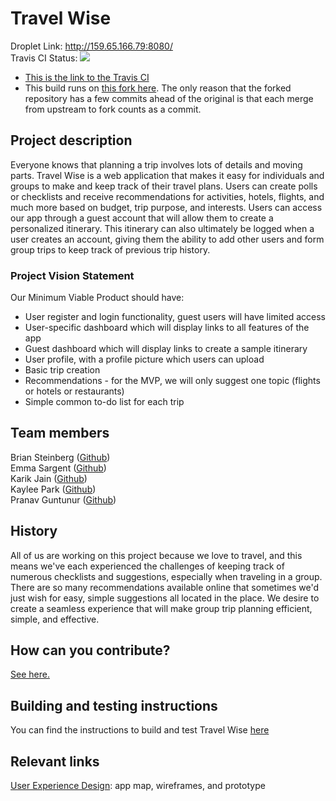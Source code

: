 # Travel Wise
Droplet Link: http://159.65.166.79:8080/     
Travis CI Status: ![](https://travis-ci.com/pguntunur/project-setup-team-luniao-devolved.svg?branch=develop)    
* [This is the link to the Travis CI](https://travis-ci.com/github/pguntunur/project-setup-team-luniao-devolved)
* This build runs on [this fork here](https://github.com/pguntunur/project-setup-team-luniao-devolved/). The only reason that the forked repository has a few commits ahead of the original is that each merge from upstream to fork counts as a commit.

## Project description
Everyone knows that planning a trip involves lots of details and moving parts. Travel Wise is a web application that makes it easy for individuals and groups to make and keep track of their travel plans. Users can create polls or checklists and receive recommendations for activities, hotels, flights, and much more based on budget, trip purpose, and interests. Users can access our app through a guest account that will allow them to create a personalized itinerary. This itinerary can also ultimately be logged when a user creates an account, giving them the ability to add other users and form group trips to keep track of previous trip history.

### Project Vision Statement
Our Minimum Viable Product should have:
* User register and login functionality, guest users will have limited access
* User-specific dashboard which will display links to all features of the app 
* Guest dashboard which will display links to create a sample itinerary 
* User profile, with a profile picture which users can upload
* Basic trip creation
* Recommendations - for the MVP, we will only suggest one topic (flights or hotels or restaurants)
* Simple common to-do list for each trip

## Team members
Brian Steinberg ([Github](https://github.com/trumpetintex))    
Emma Sargent ([Github](https://github.com/nut_hut))    
Karik Jain ([Github](https://github.com/kartik57))    
Kaylee Park ([Github](https://github.com/yushin420))   
Pranav Guntunur ([Github](https://github.com/pguntunur))

## History
All of us are working on this project because we love to travel, and this means we've each experienced the challenges of keeping track of numerous checklists and suggestions, especially when traveling in a group. There are so many recommendations available online that sometimes we'd just wish for easy, simple suggestions all located in the place. We desire to create a seamless experience that will make group trip planning efficient, simple, and effective. 

## How can you contribute?
[See here.](CONTRIBUTING.md)

## Building and testing instructions
You can find the instructions to build and test Travel Wise [here](CONTRIBUTING.md)

## Relevant links
[User Experience Design](https://github.com/agile-dev-assignments/user-experience-design-team-luniao-devolved): app map, wireframes, and prototype

